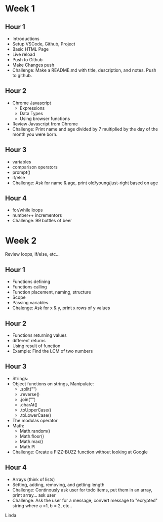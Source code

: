 # Week 1

## Hour 1

* Introductions
* Setup VSCode, Github, Project
* Basic HTML Page
* Live reload
* Push to Github
* Make Changes push
* Challenge: Make a README.md with title, description, and notes.  Push to github.

## Hour 2

* Chrome Javascript
	* Expressions
	* Data Types
	* Using browser functions
* Review Javascript from Chrome
* Challenge: Print name and age divided by 7 multiplied by the day of the month you were born.

## Hour 3

* variables
* comparison operators
* prompt()
* if/else
* Challenge: Ask for name & age, print old/young/just-right based on age

## Hour 4

* for/while loops
* number++ incrementors
* Challenge: 99 bottles of beer
	
# Week 2

Review loops, if/else, etc...

## Hour 1

* Functions defining
* Functions calling
* Function placement, naming, structure
* Scope
* Passing variables
* Chalenge: Ask for x & y, print x rows of y values

## Hour 2

* Functions returning values
* different returns
* Using result of function
* Example: Find the LCM of two numbers

## Hour 3 

* Strings:
* Object functions on strings, Manipulate: 
	* .split("") 
	* .reverse()
	* .join("")
	* .charAt()
	* .toUpperCase()
	* .toLowerCase()
* The modulas operator
* Math:
	* Math.random()
	* Math.floor()
	* Math.max()
	* Math.PI
* Challenge: Create a FIZZ-BUZZ function without looking at Google

## Hour 4

* Arrays (think of lists)
* Setting, adding, removing, and getting length
* Challenge: Continously ask user for todo items, put them in an array, print array... ask user
* Challenge: Ask the user for a message, convert message to "ecrypted" string where a =1, b = 2, etc..

Linda
